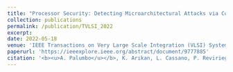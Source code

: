 ```yaml
---
title: "Processor Security: Detecting Microarchitectural Attacks via Count-Min Sketches"
collection: publications
permalink: /publication/TVLSI_2022
excerpt:
date: 2022-05-18
venue: 'IEEE Transactions on Very Large Scale Integration (VLSI) Systems'
paperurl: 'https://ieeexplore.ieee.org/abstract/document/9777885'
citation: '<b><u>A. Palumbo</u></b>, K. Arıkan, L. Cassano, P. Reviriego, S. Pontarelli, G. Bianchi, O. Ergin, M. Ottavi (2022). &quot;Processor Security: Detecting Microarchitectural Attacks via Count-Min Sketches&quot; <i>IEEE Transactions on Very Large Scale Integration (VLSI) Systems</i>.'
---
```

